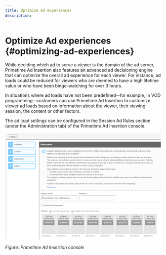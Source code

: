 ```yaml
---
title: Optimize Ad experiences
description: 
---
```


# Optimize Ad experiences {#optimizing-ad-experiences}

While deciding which ad to serve a viewer is the domain of the ad server, Primetime Ad Insertion also features an advanced ad decisioning engine that can optimize the overall ad experience for each viewer. For instance, ad loads could be reduced for viewers who are deemed to have a high lifetime value or who have been binge-watching for over 3 hours.

In situations where ad loads have not been predefined--for example, in VOD programming--customers can use Primetime Ad Insertion to customize viewer ad loads based on information about the viewer, their viewing session, the content or other factors.

The ad load settings can be configured in the Session Ad Rules section (under the Administration tab) of the Primetime Ad Insertion console.

![Configure ad load settings in Session Ad Rules section of Ad Insertion console](/help/primetime-ad-insertion/assets/ad-insertion-console.png)

*Figure: Primetime Ad Insertion console*
